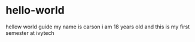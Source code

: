 # hello-world
hellow world guide
my name is carson i am 18 years old and this is my first semester at ivytech
